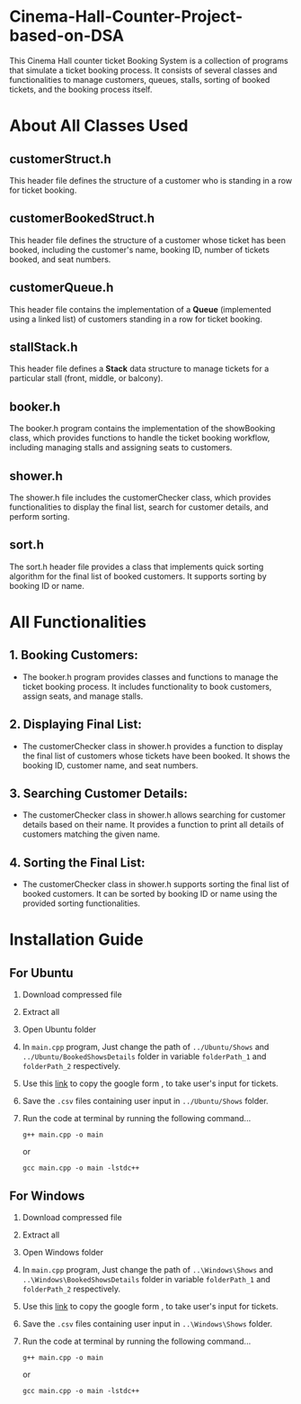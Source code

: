# Cinema-Hall-Counter-Project-based-on-DSA

This Cinema Hall counter ticket Booking System is a collection of programs that simulate a ticket booking process. It consists of several classes and functionalities to manage customers, queues, stalls, sorting of booked tickets, and the booking process itself.

# About All Classes Used


## customerStruct.h
This header file defines the structure of a customer who is standing in a row for ticket booking.

## customerBookedStruct.h
This header file defines the structure of a customer whose ticket has been booked, including the customer's name, booking ID, number of tickets booked, and seat numbers.

## customerQueue.h
This header file contains the implementation of a <b>Queue</b> (implemented using a linked list) of customers standing in a row for ticket booking.

## stallStack.h
This header file defines a <b>Stack</b> data structure to manage tickets for a particular stall (front, middle, or balcony).

## booker.h
The booker.h program contains the implementation of the showBooking class, which provides functions to handle the ticket booking workflow, including managing stalls and assigning seats to customers.

## shower.h
The shower.h file includes the customerChecker class, which provides functionalities to display the final list, search for customer details, and perform sorting.

## sort.h
The sort.h header file provides a class that implements quick sorting algorithm for the final list of booked customers. It supports sorting by booking ID or name.


# All Functionalities

## 1. Booking Customers:
   - The booker.h program provides classes and functions to manage the ticket booking process. It includes functionality to book customers, assign seats, and manage stalls.

## 2. Displaying Final List:
   - The customerChecker class in shower.h provides a function to display the final list of customers whose tickets have been booked. It shows the booking ID, customer name, and seat numbers.

## 3. Searching Customer Details:
   - The customerChecker class in shower.h allows searching for customer details based on their name. It provides a function to print all details of customers matching the given name.

## 4. Sorting the Final List:
   - The customerChecker class in shower.h supports sorting the final list of booked customers. It can be sorted by booking ID or name using the provided sorting functionalities.



# Installation Guide

## For Ubuntu
1. Download compressed file
2. Extract all
3. Open Ubuntu folder
4. In `main.cpp`  program, Just change the path of `../Ubuntu/Shows` and `../Ubuntu/BookedShowsDetails` folder in variable `folderPath_1` and `folderPath_2` respectively.
5. Use this [link](https://docs.google.com/forms/d/e/1FAIpQLSfQCV3UsKycpaVmtvheYkfGRkjk1URrdcPFmCC_UFRW48Fy3Q/viewform) to copy the google form , to take user's input for tickets.

6. Save the `.csv` files containing user input in `../Ubuntu/Shows` folder.

7. Run the code at terminal by running the following command...

    `g++ main.cpp -o main`

    or

    `gcc main.cpp -o main -lstdc++`

## For Windows

1. Download compressed file
2. Extract all
3. Open Windows folder
4. In `main.cpp`  program, Just change the path of `..\Windows\Shows` and `..\Windows\BookedShowsDetails` folder in variable `folderPath_1` and `folderPath_2` respectively.
5. Use this [link](https://docs.google.com/forms/d/e/1FAIpQLSfQCV3UsKycpaVmtvheYkfGRkjk1URrdcPFmCC_UFRW48Fy3Q/viewform) to copy the google form , to take user's input for tickets.

6. Save the `.csv` files containing user input in `..\Windows\Shows` folder.

7. Run the code at terminal by running the following command...

    `g++ main.cpp -o main`

    or

    `gcc main.cpp -o main -lstdc++`
